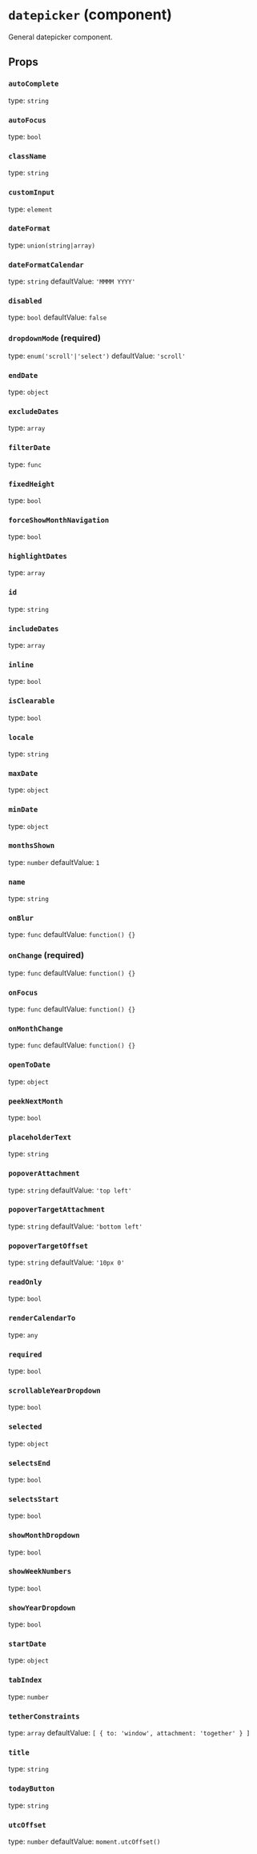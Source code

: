 `datepicker` (component)
========================

General datepicker component.

Props
-----

### `autoComplete`

type: `string`


### `autoFocus`

type: `bool`


### `className`

type: `string`


### `customInput`

type: `element`


### `dateFormat`

type: `union(string|array)`


### `dateFormatCalendar`

type: `string`
defaultValue: `'MMMM YYYY'`


### `disabled`

type: `bool`
defaultValue: `false`


### `dropdownMode` (required)

type: `enum('scroll'|'select')`
defaultValue: `'scroll'`


### `endDate`

type: `object`


### `excludeDates`

type: `array`


### `filterDate`

type: `func`


### `fixedHeight`

type: `bool`


### `forceShowMonthNavigation`

type: `bool`


### `highlightDates`

type: `array`


### `id`

type: `string`


### `includeDates`

type: `array`


### `inline`

type: `bool`


### `isClearable`

type: `bool`


### `locale`

type: `string`


### `maxDate`

type: `object`


### `minDate`

type: `object`


### `monthsShown`

type: `number`
defaultValue: `1`


### `name`

type: `string`


### `onBlur`

type: `func`
defaultValue: `function() {}`


### `onChange` (required)

type: `func`
defaultValue: `function() {}`


### `onFocus`

type: `func`
defaultValue: `function() {}`


### `onMonthChange`

type: `func`
defaultValue: `function() {}`


### `openToDate`

type: `object`


### `peekNextMonth`

type: `bool`


### `placeholderText`

type: `string`


### `popoverAttachment`

type: `string`
defaultValue: `'top left'`


### `popoverTargetAttachment`

type: `string`
defaultValue: `'bottom left'`


### `popoverTargetOffset`

type: `string`
defaultValue: `'10px 0'`


### `readOnly`

type: `bool`


### `renderCalendarTo`

type: `any`


### `required`

type: `bool`


### `scrollableYearDropdown`

type: `bool`


### `selected`

type: `object`


### `selectsEnd`

type: `bool`


### `selectsStart`

type: `bool`


### `showMonthDropdown`

type: `bool`


### `showWeekNumbers`

type: `bool`


### `showYearDropdown`

type: `bool`


### `startDate`

type: `object`


### `tabIndex`

type: `number`


### `tetherConstraints`

type: `array`
defaultValue: `[
  {
    to: 'window',
    attachment: 'together'
  }
]`


### `title`

type: `string`


### `todayButton`

type: `string`


### `utcOffset`

type: `number`
defaultValue: `moment.utcOffset()`


